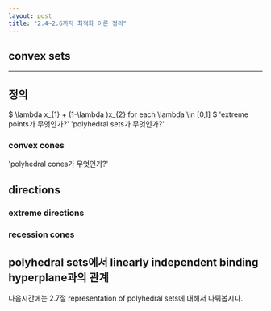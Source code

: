 ```yaml
---
layout: post
title: "2.4~2.6까지 최적화 이론 정리"
---
```


## convex sets
---
정의
---
$
\lambda x_{1} + (1-\lambda )x_{2} for each \lambda \in [0,1]
$
'extreme points가 무엇인가?'
'polyhedral sets가 무엇인가?'
### convex cones
'polyhedral cones가 무엇인가?'



## directions

### extreme directions

### recession cones


## polyhedral sets에서 linearly independent binding hyperplane과의 관계


다음시간에는 2.7절 representation of polyhedral sets에 대해서 다뤄봅시다.


